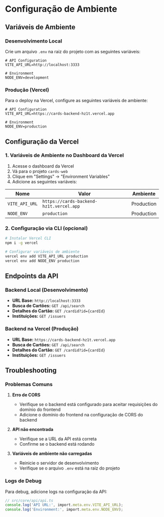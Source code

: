 # Configuração de Ambiente

## Variáveis de Ambiente

### Desenvolvimento Local

Crie um arquivo `.env` na raiz do projeto com as seguintes variáveis:

```env
# API Configuration
VITE_API_URL=http://localhost:3333

# Environment
NODE_ENV=development
```

### Produção (Vercel)

Para o deploy na Vercel, configure as seguintes variáveis de ambiente:

```env
# API Configuration
VITE_API_URL=https://cards-backend-hz1t.vercel.app

# Environment
NODE_ENV=production
```

## Configuração da Vercel

### 1. Variáveis de Ambiente no Dashboard da Vercel

1. Acesse o dashboard da Vercel
2. Vá para o projeto `cards-web`
3. Clique em "Settings" → "Environment Variables"
4. Adicione as seguintes variáveis:

| Nome | Valor | Ambiente |
|------|-------|----------|
| `VITE_API_URL` | `https://cards-backend-hz1t.vercel.app` | Production |
| `NODE_ENV` | `production` | Production |

### 2. Configuração via CLI (opcional)

```bash
# Instalar Vercel CLI
npm i -g vercel

# Configurar variáveis de ambiente
vercel env add VITE_API_URL production
vercel env add NODE_ENV production
```

## Endpoints da API

### Backend Local (Desenvolvimento)
- **URL Base:** `http://localhost:3333`
- **Busca de Cartões:** `GET /api/search`
- **Detalhes do Cartão:** `GET /cardid?id={cardId}`
- **Instituições:** `GET /issuers`

### Backend na Vercel (Produção)
- **URL Base:** `https://cards-backend-hz1t.vercel.app`
- **Busca de Cartões:** `GET /api/search`
- **Detalhes do Cartão:** `GET /cardid?id={cardId}`
- **Instituições:** `GET /issuers`

## Troubleshooting

### Problemas Comuns

1. **Erro de CORS**
   - Verifique se o backend está configurado para aceitar requisições do domínio do frontend
   - Adicione o domínio do frontend na configuração de CORS do backend

2. **API não encontrada**
   - Verifique se a URL da API está correta
   - Confirme se o backend está rodando

3. **Variáveis de ambiente não carregadas**
   - Reinicie o servidor de desenvolvimento
   - Verifique se o arquivo `.env` está na raiz do projeto

### Logs de Debug

Para debug, adicione logs na configuração da API:

```typescript
// src/core/api/api.ts
console.log('API URL:', import.meta.env.VITE_API_URL);
console.log('Environment:', import.meta.env.NODE_ENV);
``` 